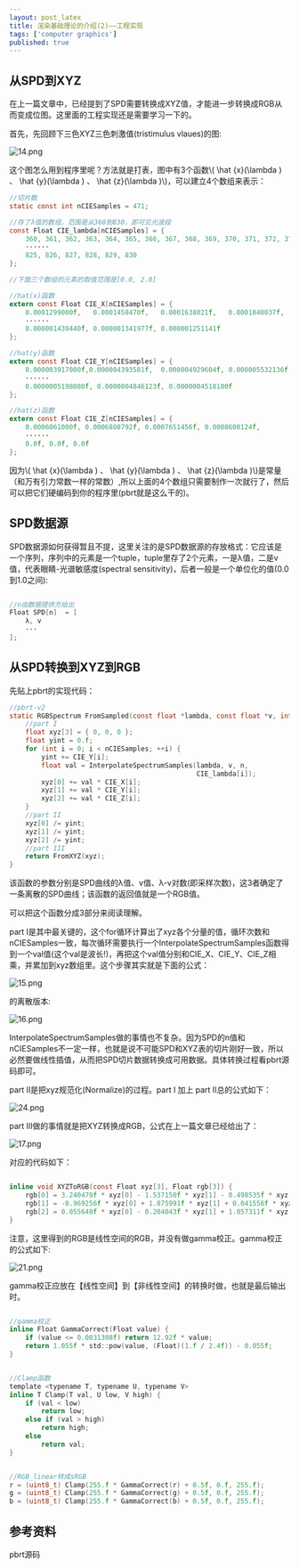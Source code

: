 ```yaml
---
layout: post_latex
title: 渲染基础理论的介绍(2)——工程实现
tags: ['computer graphics']
published: true
---
```



<!--more-->


## 从SPD到XYZ

在上一篇文章中，已经提到了SPD需要转换成XYZ值，才能进一步转换成RGB从而变成位图。这里面的工程实现还是需要学习一下的。

首先，先回顾下三色XYZ三色刺激值(tristimulus vlaues)的图:


![14.png](../images/2016.7/14.png)

这个图怎么用到程序里呢？方法就是打表，图中有3个函数\\( \\hat \{x\}(\\lambda ) 、 \\hat \{y\}(\\lambda ) 、 \\hat \{z\}(\\lambda )\\)，可以建立4个数组来表示：

```c
//切片数
static const int nCIESamples = 471;

//存了λ值的数组，范围是从360到830，即可见光波段
const Float CIE_lambda[nCIESamples] = {
	360, 361, 362, 363, 364, 365, 366, 367, 368, 369, 370, 371, 372, 373, 374,
	······
	825, 826, 827, 828, 829, 830
};

//下面三个数组的元素的取值范围是[0.0, 2.0]

//hat(x)函数
extern const Float CIE_X[nCIESamples] = {
    0.0001299000f,   0.0001458470f,   0.0001638021f,   0.0001840037f,
 	······
 	0.000001439440f, 0.000001341977f, 0.000001251141f
};

//hat(y)函数
extern const Float CIE_Y[nCIESamples] = {
	0.000003917000f,0.000004393581f,  0.000004929604f, 0.000005532136f,
    ······
    0.0000005198080f, 0.0000004846123f, 0.0000004518100f
};

//hat(z)函数
extern const Float CIE_Z[nCIESamples] = {
	0.0006061000f, 0.0006808792f, 0.0007651456f, 0.0008600124f,
    ······
    0.0f, 0.0f, 0.0f
};

```

因为\\( \\hat \{x\}(\\lambda ) 、 \\hat \{y\}(\\lambda ) 、 \\hat \{z\}(\\lambda )\\)是常量（和万有引力常数一样的常数）,所以上面的4个数组只需要制作一次就行了，然后可以把它们硬编码到你的程序里(pbrt就是这么干的)。

## SPD数据源

SPD数据源如何获得暂且不提，这里关注的是SPD数据源的存放格式：它应该是一个序列，序列中的元素是一个tuple，tuple里存了2个元素，一是λ值，二是v值，代表眼睛-光谱敏感度(spectral sensitivity)，后者一般是一个单位化的值(0.0到1.0之间):

```c

//n由数据提供方给出
Float SPD[n]  = [
	λ, v
	···
];

```

## 从SPD转换到XYZ到RGB

先贴上pbrt的实现代码：

```c
//pbrt-v2
static RGBSpectrum FromSampled(const float *lambda, const float *v, int n) {
    //part I
    float xyz[3] = { 0, 0, 0 };
    float yint = 0.f;
    for (int i = 0; i < nCIESamples; ++i) {
        yint += CIE_Y[i];
        float val = InterpolateSpectrumSamples(lambda, v, n,
                                               CIE_lambda[i]);
        xyz[0] += val * CIE_X[i];
        xyz[1] += val * CIE_Y[i];
        xyz[2] += val * CIE_Z[i];
    }
    //part II
    xyz[0] /= yint;
    xyz[1] /= yint;
    xyz[2] /= yint;
    //part III
    return FromXYZ(xyz);
}

```
该函数的参数分别是SPD曲线的λ值、v值、λ-v对数(即采样次数)，这3者确定了一条离散的SPD曲线；该函数的返回值就是一个RGB值。

可以把这个函数分成3部分来阅读理解。

part I是其中最关键的，这个for循环计算出了xyz各个分量的值，循环次数和nCIESamples一致，每次循环需要执行一个InterpolateSpectrumSamples函数得到一个val值(这个val是波长!)，再把这个val值分别和CIE_X、CIE_Y、CIE_Z相乘，并累加到xyz数组里。这个步骤其实就是下面的公式：

![15.png](../images/2016.7/15.png)

的离散版本:

![16.png](../images/2016.7/16.png)


InterpolateSpectrumSamples做的事情也不复杂。因为SPD的n值和nCIESamples不一定一样，也就是说不可能SPD和XYZ表的切片刚好一致，所以必然要做线性插值，从而把SPD切片数据转换成可用数据。具体转换过程看pbrt源码即可。

part II是把xyz规范化(Normalize)的过程。part I 加上 part II总的公式如下：

![24.png](../images/2016.7/24.png)

part III做的事情就是把XYZ转换成RGB，公式在上一篇文章已经给出了：


![17.png](../images/2016.7/17.png)

对应的代码如下：

```c

inline void XYZToRGB(const Float xyz[3], Float rgb[3]) {
    rgb[0] = 3.240479f * xyz[0] - 1.537150f * xyz[1] - 0.498535f * xyz[2];
    rgb[1] = -0.969256f * xyz[0] + 1.875991f * xyz[1] + 0.041556f * xyz[2];
    rgb[2] = 0.055648f * xyz[0] - 0.204043f * xyz[1] + 1.057311f * xyz[2];
}

```

注意，这里得到的RGB是线性空间的RGB，并没有做gamma校正。gamma校正的公式如下:

![21.png](../images/2016.7/21.png)

gamma校正应放在【线性空间】到【非线性空间】的转换时做，也就是最后输出时。

```c

//gamma校正
inline Float GammaCorrect(Float value) {
    if (value <= 0.0031308f) return 12.92f * value;
    return 1.055f * std::pow(value, (Float)(1.f / 2.4f)) - 0.055f;
}


//Clamp函数
template <typename T, typename U, typename V>
inline T Clamp(T val, U low, V high) {
    if (val < low)
        return low;
    else if (val > high)
        return high;
    else
        return val;
}


//RGB_linear转成sRGB
r = (uint8_t) Clamp(255.f * GammaCorrect(r) + 0.5f, 0.f, 255.f);
g = (uint8_t) Clamp(255.f * GammaCorrect(g) + 0.5f, 0.f, 255.f);
b = (uint8_t) Clamp(255.f * GammaCorrect(b) + 0.5f, 0.f, 255.f);

```

## 参考资料

pbrt源码